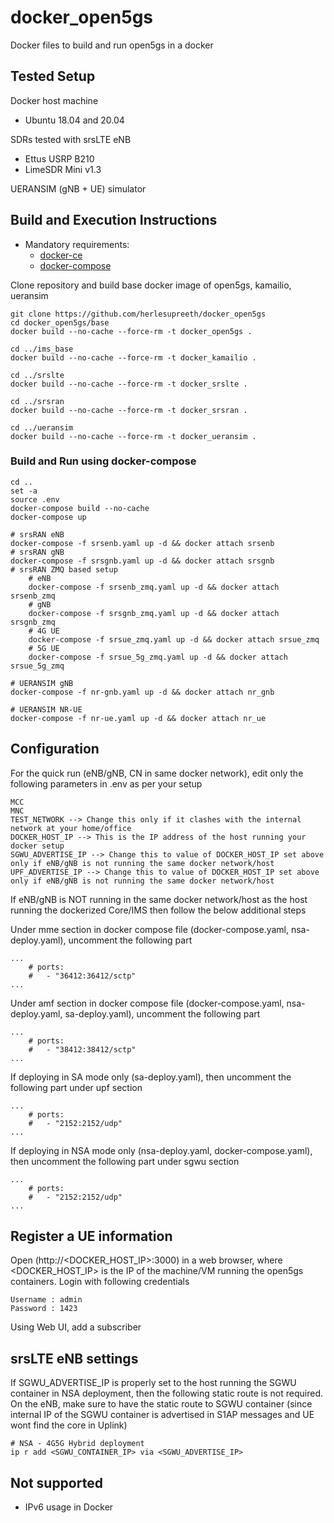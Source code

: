 # docker_open5gs
Docker files to build and run open5gs in a docker

## Tested Setup

Docker host machine

- Ubuntu 18.04 and 20.04

SDRs tested with srsLTE eNB

- Ettus USRP B210
- LimeSDR Mini v1.3

UERANSIM (gNB + UE) simulator

## Build and Execution Instructions

* Mandatory requirements:
	* [docker-ce](https://docs.docker.com/install/linux/docker-ce/ubuntu)
	* [docker-compose](https://docs.docker.com/compose)


Clone repository and build base docker image of open5gs, kamailio, ueransim

```
git clone https://github.com/herlesupreeth/docker_open5gs
cd docker_open5gs/base
docker build --no-cache --force-rm -t docker_open5gs .

cd ../ims_base
docker build --no-cache --force-rm -t docker_kamailio .

cd ../srslte
docker build --no-cache --force-rm -t docker_srslte .

cd ../srsran
docker build --no-cache --force-rm -t docker_srsran .

cd ../ueransim
docker build --no-cache --force-rm -t docker_ueransim .
```

### Build and Run using docker-compose

```
cd ..
set -a
source .env
docker-compose build --no-cache
docker-compose up

# srsRAN eNB
docker-compose -f srsenb.yaml up -d && docker attach srsenb
# srsRAN gNB
docker-compose -f srsgnb.yaml up -d && docker attach srsgnb
# srsRAN ZMQ based setup
    # eNB
    docker-compose -f srsenb_zmq.yaml up -d && docker attach srsenb_zmq
    # gNB
    docker-compose -f srsgnb_zmq.yaml up -d && docker attach srsgnb_zmq
    # 4G UE
    docker-compose -f srsue_zmq.yaml up -d && docker attach srsue_zmq
    # 5G UE
    docker-compose -f srsue_5g_zmq.yaml up -d && docker attach srsue_5g_zmq

# UERANSIM gNB
docker-compose -f nr-gnb.yaml up -d && docker attach nr_gnb

# UERANSIM NR-UE
docker-compose -f nr-ue.yaml up -d && docker attach nr_ue
```

## Configuration

For the quick run (eNB/gNB, CN in same docker network), edit only the following parameters in .env as per your setup

```
MCC
MNC
TEST_NETWORK --> Change this only if it clashes with the internal network at your home/office
DOCKER_HOST_IP --> This is the IP address of the host running your docker setup
SGWU_ADVERTISE_IP --> Change this to value of DOCKER_HOST_IP set above only if eNB/gNB is not running the same docker network/host
UPF_ADVERTISE_IP --> Change this to value of DOCKER_HOST_IP set above only if eNB/gNB is not running the same docker network/host
```

If eNB/gNB is NOT running in the same docker network/host as the host running the dockerized Core/IMS then follow the below additional steps

Under mme section in docker compose file (docker-compose.yaml, nsa-deploy.yaml), uncomment the following part
```
...
    # ports:
    #   - "36412:36412/sctp"
...
```

Under amf section in docker compose file (docker-compose.yaml, nsa-deploy.yaml, sa-deploy.yaml), uncomment the following part
```
...
    # ports:
    #   - "38412:38412/sctp"
...
```

If deploying in SA mode only (sa-deploy.yaml), then uncomment the following part under upf section
```
...
    # ports:
    #   - "2152:2152/udp"
...
```

If deploying in NSA mode only (nsa-deploy.yaml, docker-compose.yaml), then uncomment the following part under sgwu section
```
...
    # ports:
    #   - "2152:2152/udp"
...
```

## Register a UE information

Open (http://<DOCKER_HOST_IP>:3000) in a web browser, where <DOCKER_HOST_IP> is the IP of the machine/VM running the open5gs containers. Login with following credentials
```
Username : admin
Password : 1423
```

Using Web UI, add a subscriber

## srsLTE eNB settings

If SGWU_ADVERTISE_IP is properly set to the host running the SGWU container in NSA deployment, then the following static route is not required.
On the eNB, make sure to have the static route to SGWU container (since internal IP of the SGWU container is advertised in S1AP messages and UE wont find the core in Uplink)

```
# NSA - 4G5G Hybrid deployment
ip r add <SGWU_CONTAINER_IP> via <SGWU_ADVERTISE_IP>
```

## Not supported
- IPv6 usage in Docker

